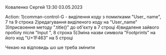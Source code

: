 Коваленко Сергей
13:30 03.05.2023

Action:
1)comman-control-G - виділення коду з помилками "User_ name", 7 та 9 строка
2)редагування виділеного коду на "User_name"
3)присвоення методу ".title()" до об'єкту в 7 строці
4)видаленя зайвого пробілу після "Input ", 8 строка
5)Зміна назви символа "Footprints" на його код "U+1F463" на 5 строці

Чекаю на відповидь шо ше треба змінити
